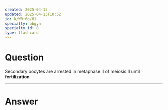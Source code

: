 ```yaml
---
created: 2025-04-13
updated: 2025-04-13T10:52
id: k/WR+6g/H1
specialty: obgyn
specialty_id: 8
type: flashcard
---
```


# Question
Secondary oocytes are arrested in metaphase II of meiosis II until **fertilization**

---

# Answer
